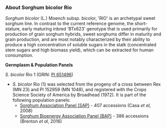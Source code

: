 ### About Sorghum bicolor Rio
*Sorghum bicolor* (L.) Moench subsp. bicolor, 'RIO' is an archetypal sweet sorghum line. In contrast to the current reference genome, the short-stature, early maturing inbred ‘BTx623' genotype that is used primarily for production of grain sorghum hybrids, sweet sorghums differ in maturity and grain production, and are most notably characterized by their ability to produce a high concentration of soluble sugars in the stalk (concentrated stem sugars and high biomass yield), which can be extracted for human consumption.

**Germplasm & Population Panels**

*S. bicolor* Rio 1 (GRIN: [PI 651496](https://npgsweb.ars-grin.gov/gringlobal/accessiondetail.aspx?id=1104830))
  * *S. bicolor* Rio (1) was selected from the progeny of a cross between Rex (MN 23) and PI 152959 (MN 1048), and registered with the Crops Science Society of America by Broadhead (1972). It is part of the following population panels:
    * [Sorghum Association Panel (SAP)](https://npgsweb.ars-grin.gov/gringlobal/methodaccession?id1=69097&id2=494091) - 407 accessions (Casa *et al*, 2008)
    * [Sorghum Bioenergy Association Panel (BAP)](https://npgsweb.ars-grin.gov/gringlobal/methodaccession?id1=310665&id2=496343) - 386 accessions (Brenton *et al*, 2016)

